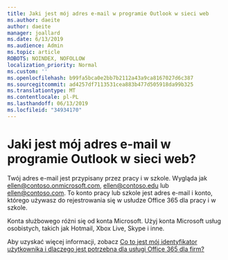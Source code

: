 ```yaml
---
title: Jaki jest mój adres e-mail w programie Outlook w sieci web
ms.author: daeite
author: daeite
manager: joallard
ms.date: 6/13/2019
ms.audience: Admin
ms.topic: article
ROBOTS: NOINDEX, NOFOLLOW
localization_priority: Normal
ms.custom: ''
ms.openlocfilehash: b99fa5bca0e2bb7b2112a43a9ca8167027d6c387
ms.sourcegitcommit: ad4257df7113531cea883b477d505918da99b325
ms.translationtype: MT
ms.contentlocale: pl-PL
ms.lasthandoff: 06/13/2019
ms.locfileid: "34934170"
---
```

# <a name="what-is-my-email-address-in-outlook-on-the-web"></a>Jaki jest mój adres e-mail w programie Outlook w sieci web?

Twój adres e-mail jest przypisany przez pracy i w szkole. Wygląda jak ellen@contoso.onmicrosoft.com, ellen@contoso.edu lub ellen@contoso.com. To konto pracy lub szkole jest adres e-mail i konto, którego używasz do rejestrowania się w usłudze Office 365 dla pracy i w szkole.

Konta służbowego różni się od konta Microsoft. Użyj konta Microsoft usług osobistych, takich jak Hotmail, Xbox Live, Skype i inne.

Aby uzyskać więcej informacji, zobacz [Co to jest mój identyfikator użytkownika i dlaczego jest potrzebna dla usługi Office 365 dla firm?](https://support.office.com/article/37da662b-5da6-4b56-a091-2731b2ecc8b4)